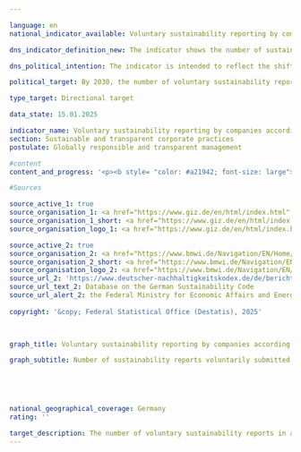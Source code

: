 ```yaml
---

language: en        
national_indicator_available: Voluntary sustainability reporting by companies according to the German Sustainability Code (DNK)        

dns_indicator_definition_new: The indicator shows the number of sustainability reports voluntarily submitted by companies not subject to reporting requirements in accordance with the German Sustainability Code (DNK).        

dns_political_intention: The indicator is intended to reflect the shift in the German corporate landscape towards a more intensive engagement with sustainability issues and to illustrate the increasing commitment of German companies to responsible business practices along global supply chains. The publication of corporate sustainability reports in accordance with standardised guidelines makes it easier to compare companies. It incentivises companies to enhance their reputation by improving their sustainability performance. The identification of economic opportunities and risks associated with climate change, biodiversity, labour conditions and human rights, among other things, can also help to make the company more sustainable and to further develop business models in a future-oriented manner.        

political_target: By 2030, the number of voluntary sustainability reports in accordance with the German Sustainability Code (DNK) will increase significantly        

type_target: Directional target        

data_state: 15.01.2025        

indicator_name: Voluntary sustainability reporting by companies according to the German Sustainability Code (DNK)        
section: Sustainable and transparent corporate practices        
postulate: Globally responsible and transparent management        

#content         
content_and_progress: '<p><b style= "color: #a21942; font-size: large">8.6&nbsp;Voluntary sustainability reporting by companies according to the German Sustainability Code (DNK)</b><br><br>The German Sustainability Code (DNK) was originally designed as an independent reporting standard, offering companies the opportunity to make their sustainable practices transparent and comparable with other companies. It was also intended to help align investment and purchasing decisions with sustainability criteria. Due to developments at the European level, the DNK has evolved into a support tool for implementing the European reporting standards.<br><br>Since 2017, certain companies in Germany have been legally required to produce sustainability reports. This obligation arises from the European CSR Directive (Corporate Social Responsibility) and its national implementation through the CSR Directive Implementation Act (CSR-RUG). The directive sets both formal and content-related requirements and defines which companies are subject to reporting. As part of the European Green Deal, the directive was revised in 2022&nbsp;–&nbsp;now called the Corporate Sustainability Reporting Directive (CSRD)&nbsp;–&nbsp;with a phased expansion of the reporting obligations and the number of companies affected starting from 2025. However, at the time of this publication, the planned extension of mandatory sustainability reporting is still under discussion by European institutions and may be revised or softened. On 26&nbsp;February 2025, the European Commission presented the so-called Sustainability Omnibus Package, which includes, among other things, a limitation of the CSRD’s scope.<br><br>At the same time, the European Commission announced that it would introduce a separate standard in 2025&nbsp;for voluntary sustainability reporting by companies&nbsp;–&nbsp;the Voluntary SME Standard (VSME). This standard is aimed at companies that are not subject to CSRD reporting requirements themselves but need to meet information demands from business partners within value chains or from capital markets.<br><br>The indicator for voluntary sustainability reporting captures the number of such companies that are not yet CSRD-reporting entities but have submitted sustainability reports to the DNK. Restricting the indicator to DNK submissions ensures transparent data availability and avoids mixing or double-counting among reporting standards. However, this limitation also means the indicator’s significance may be constrained, as it only considers one of several possible standards, even though others may serve a similar purpose. It should also be noted that the number of DNK reports submitted does not provide a direct measure of the actual extent of sustainable business practices in German companies but merely reflects the quantitative scope of sustainability reporting under the DNK. Large companies with corresponding mandatory reporting obligations are not included. The voluntarily submitted reports from the remaining companies are counted unweighted in the indicator, regardless of their size, economic sector, or potential impact of their sustainability activities.<br><br>In total, 462&nbsp;companies submitted reports in 2023. Compared to previous years, the indicator shows no clear trend: 532&nbsp;reports were recorded in 2022, whereas only 407&nbsp;were submitted in 2021. It should also be noted that a portion of the reports submitted did not include information on whether the respective companies are already subject to mandatory reporting requirements. In 2023, this applied to 43&nbsp;reports, which may also have come from companies reporting on a voluntary basis.<br><br><br><br>The majority of reports in 2023&nbsp;were submitted by smaller enterprises. A total of 256&nbsp;reports&nbsp;–&nbsp;accounting for more than half of the indicator value&nbsp;–&nbsp;originated from companies with fewer than 250&nbsp;employees. In addition, 69&nbsp;reports were submitted by companies with between 250&nbsp;and 499&nbsp;employees, and 102&nbsp;reports came from companies employing between 500&nbsp;and 4,999&nbsp;staff.<br><br>A possible expansion of the reporting obligation under the CSRD is expected to have far-reaching effects on the number of companies voluntarily producing sustainability reports. On the one hand, largercompanies subject to the reporting requirement will likely demand sustainability information from their suppliers. This could lead smaller companies within value chains to be encouraged to report on sustainability, even if they are not officially affected by the expanded reporting obligation. On the other hand, companies that have previously reported voluntarily through the DNK will drop out of this indicator’s count once they become directly subject to the expanded reporting requirements and therefore no longer report voluntarily.</p>'                

#Sources        

source_active_1: true
source_organisation_1: <a href="https://www.giz.de/en/html/index.html" target="_blank" onclick="return confirm_alert('the German Corporation for International Cooperation', 'En')">German Corporation for International Cooperation</a>
source_organisation_1_short: <a href="https://www.giz.de/en/html/index.html" target="_blank" onclick="return confirm_alert('the German Corporation for International Cooperation', 'En')">German Corporation for International Cooperation</a>
source_organisation_logo_1: <a href="https://www.giz.de/en/html/index.html" target="_blank" onclick="return confirm_alert('the German Corporation for International Cooperation', 'En')"><img src="https://dnsTestEnvironment.github.io/dns-indicators/public/OrgImgEn/giz.png" alt="German Corporation for International Cooperation" title=" Click here to visit the homepage of the organizationGerman Corporation for International Cooperation" style="height:60px; width:148px; border:transparent"/></a>

source_active_2: true
source_organisation_2: <a href="https://www.bmwi.de/Navigation/EN/Home/home.html" target="_blank" onclick="return confirm_alert('the Federal Ministry for Economic Affairs and Energy', 'En')">Federal Ministry for Economic Affairs and Energy</a>
source_organisation_2_short: <a href="https://www.bmwi.de/Navigation/EN/Home/home.html" target="_blank" onclick="return confirm_alert('the Federal Ministry for Economic Affairs and Energy', 'En')">Federal Ministry for Economic Affairs and Energy</a>
source_organisation_logo_2: <a href="https://www.bmwi.de/Navigation/EN/Home/home.html" target="_blank" onclick="return confirm_alert('the Federal Ministry for Economic Affairs and Energy', 'En')"><img src="https://dnsTestEnvironment.github.io/dns-indicators/public/OrgImgEn/bmwe.png" alt="Federal Ministry for Economic Affairs and Energy" title=" Click here to visit the homepage of the organizationFederal Ministry for Economic Affairs and Energy" style="height:60px; width:148px; border:transparent"/></a>
source_url_2: 'https://www.deutscher-nachhaltigkeitskodex.de/de/bericht/berichte-einsehen/'
source_url_text_2: Database on the German Sustainability Code
source_url_alert_2: the Federal Ministry for Economic Affairs and Energy
        
copyright: '&copy; Federal Statistical Office (Destatis), 2025'        

        

graph_title: Voluntary sustainability reporting by companies according to the German Sustainability Code (DNK)        

graph_subtitle: Number of sustainability reports voluntarily submitted by companies not subject to reporting requirements        

        

                

national_geographical_coverage: Germany        
rating: ''        

target_description: The number of voluntary sustainability reports in accordance with the German Sustainability Code should be increased.<br><br>• An assessment of indicator 8.6 is not possible. Too few data points.        
---
```


